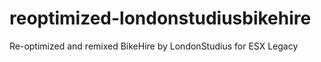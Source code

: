 # reoptimized-londonstudiusbikehire
Re-optimized and remixed BikeHire by LondonStudius for ESX Legacy
